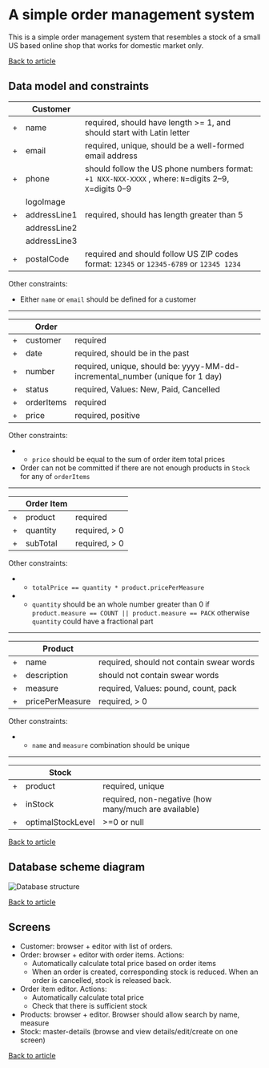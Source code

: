 # A simple order management system

This is a simple order management system that resembles a stock of a small US based online shop that works for domestic market only.

[Back to article](README.md)


## Data model and constraints

|   | **Customer**      |           |
|---|-------------------|-----------|
| + | name              | required, should have length >= 1, and should start with Latin letter |
| + | email             | required, unique, should be a well-formed email address |
| + | phone             | should follow the US phone numbers format: `+1 NXX-NXX-XXXX` , where: `N`=digits 2–9, `X`=digits 0–9 |
|   | logoImage         |           |
| + | addressLine1      | required, should has length greater than 5 |
|   | addressLine2      |           |
|   | addressLine3      |           |
| + | postalCode        | required and should follow US ZIP codes format: `12345` or `12345-6789` or `12345 1234` |

Other constraints:
* Either `name` or `email` should be defined for a customer

----

|   | **Order**           |         |
|---|---------------------|---------|
| + | customer            | required |
| + | date                | required, should be in the past |
| + | number              | required, unique, should be:  yyyy-MM-dd-incremental_number (unique for 1 day) |
| + | status              | required, Values: New, Paid, Cancelled |
| + | orderItems          | required |
| + | price               | required, positive |

Other constraints:
* + `price` should be equal to the sum of order item total prices
* Order can not be committed if there are not enough products in `Stock` for any of `orderItems`

-----

|   | **Order Item** |          |
|---|----------------|----------|
| + | product        | required |
| + | quantity       | required, > 0 |
| + | subTotal       | required, > 0 |

Other constraints:
* + `totalPrice == quantity * product.pricePerMeasure`
* + `quantity` should be an whole number greater than 0 if `product.measure == COUNT || product.measure == PACK` otherwise `quantity` could have a fractional part

-----

|   | **Product**        |          |
|---|--------------------|----------|
| + | name               | required, should not contain swear words |
| + | description        | should not contain swear words
| + | measure            | required, Values: pound, count, pack  |
| + | pricePerMeasure    | required, > 0 |

Other constraints:
* + `name` and `measure` combination should be unique

-----

|   | **Stock**         |          |
|---|-------------------|----------|
| + | product           | required, unique |
| + | inStock           | required, non-negative (how many/much are available) |
| + | optimalStockLevel | >=0 or null |

[Back to article](README.md)

## Database scheme diagram

![Database structure](resources/database_scheme.png)

[Back to article](README.md)

## Screens

* Customer: browser + editor with list of orders.
* Order: browser + editor with order items. Actions:
  * Automatically calculate total price based on order items
  * When an order is created, corresponding stock is reduced. When an order is cancelled, stock is released back.
* Order item editor. Actions:
  * Automatically calculate total price
  * Check that there is sufficient stock
* Products: browser + editor. Browser should allow search by name, measure
* Stock: master-details (browse and view details/edit/create on one screen)

[Back to article](README.md)
